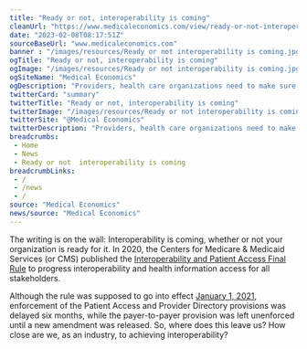 ```yaml
--- 
title: "Ready or not, interoperability is coming"
cleanUrl: "https://www.medicaleconomics.com/view/ready-or-not-interoperability-is-coming"
date: "2023-02-08T08:17:51Z"
sourceBaseUrl: "www.medicaleconomics.com"
banner : "/images/resources/Ready or not interoperability is coming.jpg"
ogTitle: "Ready or not, interoperability is coming"
ogImage: "/images/resources/Ready or not interoperability is coming.jpg"
ogSiteName: "Medical Economics"
ogDescription: "Providers, health care organizations need to make sure their systems are able to exchange data electronically"
twitterCard: "summary"
twitterTitle: "Ready or not, interoperability is coming"
twitterImage: "/images/resources/Ready or not interoperability is coming.jpg"
twitterSite: "@Medical Economics"
twitterDescription: "Providers, health care organizations need to make sure their systems are able to exchange data electronically"
breadcrumbs:
 - Home
 - News
 - Ready or not  interoperability is coming
breadcrumbLinks:
 - / 
 - /news
 - / 
source: "Medical Economics"
news/source: "Medical Economics"
---
```

The writing is on the wall: Interoperability is coming, whether or not your organization is ready for it. In 2020, the Centers for Medicare & Medicaid Services (or CMS) published the [Interoperability and Patient Access Final Rule](https://www.cms.gov/blog/interoperability-and-connected-health-care-system) to progress interoperability and health information access for all stakeholders.

Although the rule was supposed to go into effect [January 1, 2021](https://www.cms.gov/regulations-and-guidance/guidance/interoperability/index#:~:text=The%20Interoperability%20and%20Patient%20Access,they%20can%20best%20use%20it.), enforcement of the Patient Access and Provider Directory provisions was delayed six months, while the payer-to-payer provision was left unenforced until a new amendment was released. So, where does this leave us? How close are we, as an industry, to achieving interoperability?

